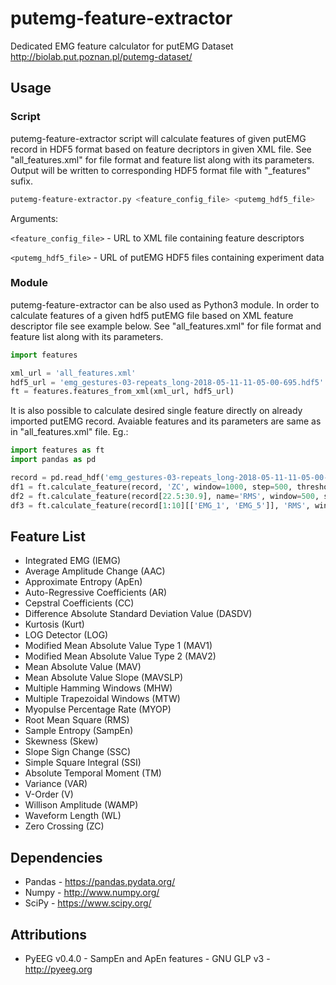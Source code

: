 # putemg-feature-extractor
Dedicated EMG feature calculator for putEMG Dataset http://biolab.put.poznan.pl/putemg-dataset/

## Usage
### Script
putemg-feature-extractor script will calculate features of given putEMG record in HDF5 format based on feature decriptors in given XML file. See "all_features.xml" for file format and feature list along with its parameters. Output will be written to corresponding HDF5 format file with "_features" sufix.

```bash
putemg-feature-extractor.py <feature_config_file> <putemg_hdf5_file>
```

Arguments:

`<feature_config_file>` - URL to XML file containing feature descriptors

`<putemg_hdf5_file>` - URL of putEMG HDF5 files containing experiment data

### Module
putemg-feature-extractor can be also used as Python3 module. In order to calculate features of a given hdf5 putEMG file based on XML feature descriptor file see example below. See "all_features.xml" for file format and feature list along with its parameters.

```python
import features

xml_url = 'all_features.xml'
hdf5_url = 'emg_gestures-03-repeats_long-2018-05-11-11-05-00-695.hdf5'
ft = features.features_from_xml(xml_url, hdf5_url)
```

It is also possible to calculate desired single feature directly on already imported putEMG record. Avaiable features and its parameters are same as in "all_features.xml" file. Eg.:
```python
import features as ft
import pandas as pd

record = pd.read_hdf('emg_gestures-03-repeats_long-2018-05-11-11-05-00-695.hdf5')
df1 = ft.calculate_feature(record, 'ZC', window=1000, step=500, threshold=30)
df2 = ft.calculate_feature(record[22.5:30.9], name='RMS', window=500, step=250)
df3 = ft.calculate_feature(record[1:10][['EMG_1', 'EMG_5']], 'RMS', window=500, step=250)
```

## Feature List
* Integrated EMG (IEMG)
* Average Amplitude Change (AAC)
* Approximate Entropy (ApEn)
* Auto-Regressive Coefficients (AR)
* Cepstral Coefficients (CC)
* Difference Absolute Standard Deviation Value (DASDV)
* Kurtosis (Kurt)
* LOG Detector (LOG)
* Modified Mean Absolute Value Type 1 (MAV1)
* Modified Mean Absolute Value Type 2 (MAV2)
* Mean Absolute Value (MAV)
* Mean Absolute Value Slope (MAVSLP)
* Multiple Hamming Windows (MHW)
* Multiple Trapezoidal Windows (MTW)
* Myopulse Percentage Rate (MYOP)
* Root Mean Square (RMS)
* Sample Entropy (SampEn)
* Skewness (Skew)
* Slope Sign Change (SSC)
* Simple Square Integral (SSI)
* Absolute Temporal Moment (TM)
* Variance (VAR)
* V-Order (V)
* Willison Amplitude (WAMP)
* Waveform Length (WL)
* Zero Crossing (ZC)

## Dependencies
* Pandas - https://pandas.pydata.org/
* Numpy - http://www.numpy.org/
* SciPy - https://www.scipy.org/

## Attributions
* PyEEG v0.4.0 - SampEn and ApEn features - GNU GLP v3 - http://pyeeg.org